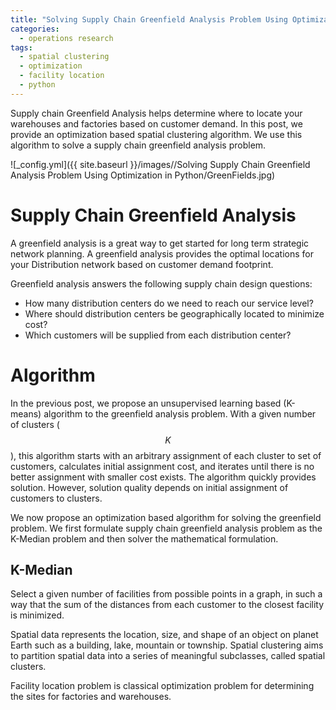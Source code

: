 ```yaml
---
title: "Solving Supply Chain Greenfield Analysis Problem Using Optimization in Python"
categories:
  - operations research
tags:
  - spatial clustering
  - optimization
  - facility location
  - python
--- 
```


Supply chain Greenfield Analysis helps 
determine where to locate your warehouses and factories based on
customer demand. In this post,
we provide an optimization based spatial clustering algorithm. 
We use this algorithm to solve a supply chain greenfield analysis 
problem.

![_config.yml]({{ site.baseurl }}/images//Solving Supply Chain Greenfield Analysis Problem Using Optimization in Python/GreenFields.jpg)

# Supply Chain Greenfield Analysis

A greenfield analysis is a great way to get started for 
long term strategic network planning. 
A greenfield analysis provides the optimal locations 
for your Distribution network based on customer demand footprint.

Greenfield analysis answers the following supply chain design questions:

- How many distribution centers do we need to reach our service level?
- Where should distribution centers be geographically located to minimize cost?
- Which customers will be supplied from each distribution center?

# Algorithm

In the previous post, we propose an unsupervised learning
based (K-means) algorithm to the greenfield analysis problem. With a given
number of clusters ($$K$$), this
algorithm starts with an arbitrary assignment of each cluster
to set of customers, calculates initial assignment cost, 
and iterates until there is no better assignment with smaller cost 
exists. The algorithm quickly provides solution. However, solution
quality depends on initial assignment of customers to clusters.

We now propose an optimization based algorithm for solving the greenfield
problem. We first formulate supply chain greenfield analysis 
problem as the K-Median problem and then solver the mathematical formulation.

## K-Median

Select a given number of facilities from possible points in a graph, 
in such a way that the sum of the distances 
from each customer to the closest facility is minimized.






Spatial data represents the location, size, and shape of an object 
on planet Earth such as a building, lake, mountain or township. 
Spatial clustering aims to partition spatial data into a series of 
meaningful subclasses, called spatial clusters. 

Facility location problem is classical optimization problem for 
determining the sites for factories and warehouses.


